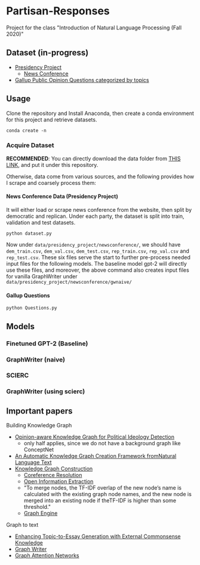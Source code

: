 # Partisan-Responses
Project for the class "Introduction of Natural Language Processing (Fall 2020)"

## Dataset (in-progress)
- [Presidency Project](https://www.presidency.ucsb.edu/)
  - [News Conference](https://www.presidency.ucsb.edu/documents/app-categories/presidential/news-conferences)  
- [Gallup Public Opinion Questions categorized by topics](https://news.gallup.com/poll/trends.aspx#P)

## Usage
Clone the repository and Install Anaconda, then create a conda environment for this project and retrieve datasets.
```{bash}
conda create -n 
```
### Acquire Dataset
**RECOMMENDED**: You can directly download the data folder from [THIS LINK](), and put it under this repository. 

Otherwise, data come from various sources, and the following provides how I scrape and coarsely process them:
#### News Conference Data (Presidency Project)
It will either load or scrape news conference from the website, then split by democratic and replican. Under each party, the dataset is split into train, validation and test datasets. 
```
python dataset.py
```
Now under `data/presidency_project/newsconference/`, we should have `dem_train.csv`, `dem_val.csv`, `dem_test.csv`, `rep_train.csv`, `rep_val.csv` and `rep_test.csv`. These six files serve the start to further pre-process needed input files for the following models. The baseline model gpt-2 will directly use these files, and moreover, the above command also creates input files for vanilla GraphWriter under `data/presidency_project/newsconference/gwnaive/`
#### Gallup Questions
```
python Questions.py
```
## Models
### Finetuned GPT-2 (Baseline)

### GraphWriter (naive)

### SCIERC

### GraphWriter (using scierc)

## Important papers
Building Knowledge Graph
- [Opinion-aware Knowledge Graph for Political Ideology Detection](https://www.ijcai.org/Proceedings/2017/0510.pdf)
  - only half applies, since we do not have a background graph like ConceptNet
- [An Automatic Knowledge Graph Creation Framework fromNatural Language Text](https://pdfs.semanticscholar.org/eb1d/438e7aca8600cfd87d7b0ecfaf36f36f5c37.pdf)
- [Knowledge Graph Construction](https://hal.archives-ouvertes.fr/hal-02277063/document)
  - [Coreference Resolution](https://github.com/huggingface/neuralcoref)
  - [Open Information Extraction](https://demo.allennlp.org/open-information-extraction)
  - "To merge nodes, the TF-IDF overlap of the new node’s name is calculated with the existing graph node names, and the new node is merged into an existing node if theTF-IDF  is  higher  than  some  threshold."
  - [Graph Engine](https://networkx.github.io/)
  
Graph to text 
- [Enhancing Topic-to-Essay Generation with External Commonsense
Knowledge](https://www.aclweb.org/anthology/P19-1193.pdf)
- [Graph Writer](https://arxiv.org/pdf/1904.02342.pdf)
- [Graph Attention Networks](https://github.com/PetarV-/GAT)
